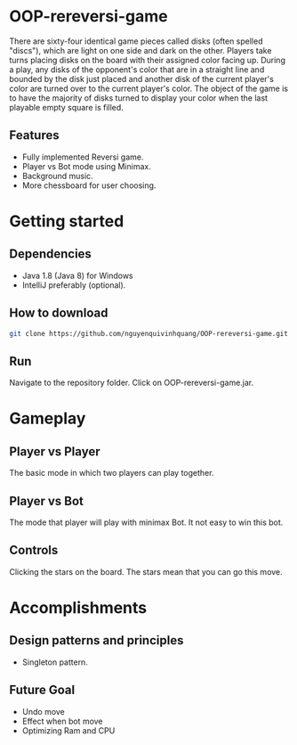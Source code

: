 ﻿# OOP-rereversi-game
There are sixty-four identical game pieces called disks (often spelled "discs"), which are light on one side and dark on the other. Players take turns placing disks on the board with their assigned color facing up. During a play, any disks of the opponent's color that are in a straight line and bounded by the disk just placed and another disk of the current player's color are turned over to the current player's color. The object of the game is to have the majority of disks turned to display your color when the last playable empty square is filled.

## Features
* Fully implemented Reversi game.
* Player vs Bot mode using Minimax.
* Background music.
* More chessboard for user choosing.

# Getting started
## Dependencies
* Java 1.8 (Java 8) for Windows
* IntelliJ preferably (optional).
## How to download
```bash
git clone https://github.com/nguyenquivinhquang/OOP-rereversi-game.git
```
## Run
Navigate to the repository folder. Click on OOP-rereversi-game.jar.
# Gameplay
## Player vs Player
The basic mode in which two players can play together.
## Player vs Bot
The mode that player will play with minimax Bot. It not easy to win this bot. 
## Controls
Clicking the stars on the board. The stars mean that you can go this move.

# Accomplishments
## Design patterns and principles
* Singleton pattern.

## Future Goal
* Undo move
* Effect when bot move
* Optimizing Ram and CPU
